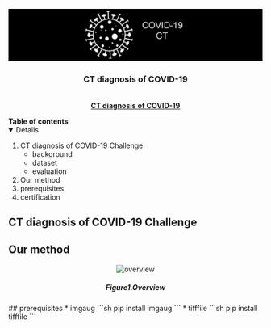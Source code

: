 

<!-- PROJECT LOGO -->
<p align="center">
    <a href="https://covid-ct.grand-challenge.org/">
        <img src="data/images/logo.png" alt="Logo">
    </a>
    <h3 align="center">CT diagnosis of COVID-19</h3>
    <p align="center"> 
    <br>
        <a href="https://covid-ct.grand-challenge.org/"><strong>CT diagnosis of COVID-19</strong></a>
    </p>      
</p>



<!--Table of Contents--!>

<strong>Table of contents</strong>
<details open="open">
    <ol>
        <li>
            CT diagnosis of COVID-19 Challenge
            <ul>
                <li>background</li>
                <li>dataset</li>
                <li>evaluation</li>
            </ul>
        </li>
        <li>
            Our method
            <ul>
            </ul>
        </li>
        <li>
            prerequisites
        </li>
         <li>
            certification
        </li>
    </ol>
</details>



<!--PAIP2019 challenge-->
## CT diagnosis of COVID-19 Challenge


<!-- ABOUT THE PROJECT -->
## Our method
<p align="center">
    <img src="data/images/overview.PNG" alt="overview">
    <h5 align="center">Figure1.Overview</h5>
</p>
<!--prerequisites-->
## prerequisites
* imgaug
  ```sh
  pip install imgaug
  ```
* tifffile
  ```sh
  pip install tifffile
  ```


